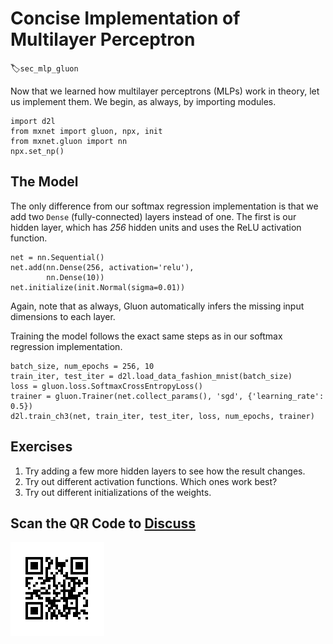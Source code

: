 # Concise Implementation of Multilayer Perceptron
:label:`sec_mlp_gluon`

Now that we learned how multilayer perceptrons (MLPs) work in theory, let us implement them. We begin, as always, by importing modules.

```{.python .input}
import d2l
from mxnet import gluon, npx, init
from mxnet.gluon import nn
npx.set_np()
```

## The Model

The only difference from our softmax regression implementation
is that we add two `Dense` (fully-connected) layers instead of one.
The first is our hidden layer, which has *256* hidden units
and uses the ReLU activation function.

```{.python .input  n=5}
net = nn.Sequential()
net.add(nn.Dense(256, activation='relu'),
        nn.Dense(10))
net.initialize(init.Normal(sigma=0.01))
```

Again, note that as always, Gluon automatically
infers the missing input dimensions to each layer.

Training the model follows the exact same steps as in our softmax regression implementation.

```{.python .input  n=6}
batch_size, num_epochs = 256, 10
train_iter, test_iter = d2l.load_data_fashion_mnist(batch_size)
loss = gluon.loss.SoftmaxCrossEntropyLoss()
trainer = gluon.Trainer(net.collect_params(), 'sgd', {'learning_rate': 0.5})
d2l.train_ch3(net, train_iter, test_iter, loss, num_epochs, trainer)
```

## Exercises

1. Try adding a few more hidden layers to see how the result changes.
1. Try out different activation functions. Which ones work best?
1. Try out different initializations of the weights.

## Scan the QR Code to [Discuss](https://discuss.mxnet.io/t/2340)

![](../img/qr_mlp-gluon.svg)
